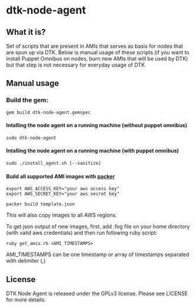 dtk-node-agent
==============

What it is?
--------------
Set of scripts that are present in AMIs that serves as basis for nodes that are spun up via DTK. Below is manual usage of these scripts (if you want to install Puppet Omnibus on nodes, burn new AMIs that will be used by DTK) but that step is not necessary for everyday usage of DTK

Manual usage
--------------

### Build the gem:
`gem build dtk-node-agent.gemspec`

#### Intalling the node agent on a running machine (without puppet omnibus)
`sudo dtk-node-agent`

#### Intalling the node agent on a running machine (with puppet omnibus)
`sudo ./install_agent.sh [--sanitize]`

#### Build all supported AMI images with [packer](http://www.packer.io/) 
```
export AWS_ACCESS_KEY="your aws access key"
export AWS_SECRET_KEY="your aws secret key"

packer build template.json
```  
This will also copy images to all AWS regions.  

To get json output of new images, first, add .fog file on your home directory (with valid aws credentials) and then run following ruby script:
```
ruby get_amis.rb <AMI_TIMESTAMPS>
```
AMI_TIMESTAMPS can be one timestamp or array of timestamps separated with delimiter (,)

License
----------------------
DTK Node Agent is released under the GPLv3 license. Please see LICENSE for more details.


